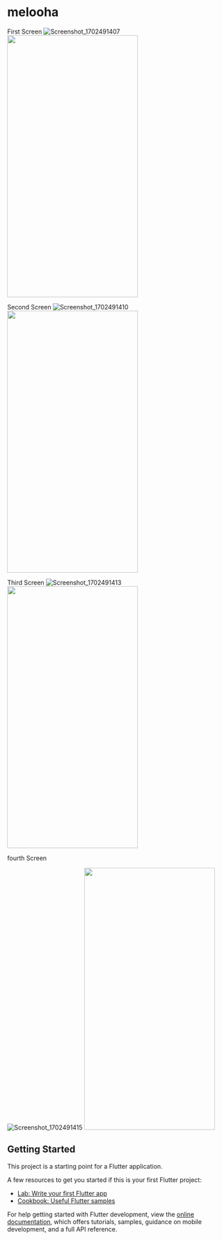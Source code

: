 # melooha
First Screen
![Screenshot_1702491407](https://github.com/flameXpriyanshu/Test1_Ui/assets/103518761/603d4d20-8a90-47b7-92ab-d2366df774f8)
<img src="https://github.com/flameXpriyanshu/Test1_Ui/assets/103518761/603d4d20-8a90-47b7-92ab-d2366df774f8" width=300 height=600>

Second Screen
![Screenshot_1702491410](https://github.com/flameXpriyanshu/Test1_Ui/assets/103518761/f7461987-533e-4f31-ae54-86cdf833ec12)
<img src="https://github.com/flameXpriyanshu/Test1_Ui/assets/103518761/f7461987-533e-4f31-ae54-86cdf833ec12" width=300 height=600>




Third Screen
![Screenshot_1702491413](https://github.com/flameXpriyanshu/Test1_Ui/assets/103518761/ef8fed59-a49d-4c01-a562-6f6551cd353b)
<img src="https://github.com/flameXpriyanshu/Test1_Ui/assets/103518761/ef8fed59-a49d-4c01-a562-6f6551cd353b" width=300 height=600>


fourth Screen

![Screenshot_1702491415](https://github.com/flameXpriyanshu/Test1_Ui/assets/103518761/f5e0c15c-ca48-4e62-9245-29b297e34478)
<img src="https://github.com/flameXpriyanshu/Test1_Ui/assets/103518761/f5e0c15c-ca48-4e62-9245-29b297e34478" width=300 height=600>


## Getting Started

This project is a starting point for a Flutter application.

A few resources to get you started if this is your first Flutter project:

- [Lab: Write your first Flutter app](https://docs.flutter.dev/get-started/codelab)
- [Cookbook: Useful Flutter samples](https://docs.flutter.dev/cookbook)

For help getting started with Flutter development, view the
[online documentation](https://docs.flutter.dev/), which offers tutorials,
samples, guidance on mobile development, and a full API reference.
